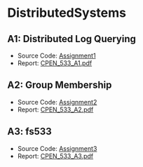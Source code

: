 # DistributedSystems

## A1: Distributed Log Querying

- Source Code: [Assignment1](https://github.com/lpalazzi/CPEN533_A1/tree/master/A1)
- Report: [CPEN_533_A1.pdf](https://github.com/lpalazzi/CPEN533_A1/blob/master/A1/Report/CPEN_533_A1.pdf)

## A2: Group Membership

- Source Code: [Assignment2](https://github.com/lpalazzi/CPEN533_A1/tree/master/A2)
- Report: [CPEN_533_A2.pdf](https://github.com/lpalazzi/CPEN533_assignments/blob/master/A2/Report/CPEN_533_A2.pdf)

## A3: fs533

- Source Code: [Assignment3](https://github.com/CPEN5AB/a2-summer-2019-team-3/tree/master/A3)
- Report: [CPEN_533_A3.pdf](https://github.com/CPEN5AB/a2-summer-2019-team-3/blob/master/A3/Report/CPEN_533_A3.pdf)